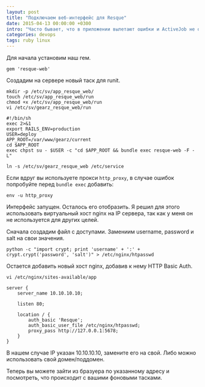 ```yaml
---
layout: post
title: "Подключаем веб-интерфейс для Resque"
date: 2015-04-13 00:00:00 +0300
intro: "Часто бывает, что в приложении вылетают ошибки и ActiveJob не отрабатывает так, как нужно. В таком случае нам приходится задумываться о том, как дебажить. Самый простой способ посмотреть, почему ваш процесс умер - воспользоваться веб-интерфейсом, который предоставляет гем resque-web. И если в development-окружении все просто, то в production возникает вопрос - куда прилепить этот самый интерфейс."
categories: devops
tags: ruby linux
---
```


Для начала установим наш гем.

```
gem 'resque-web'
```

Создадим на сервере новый таск для runit.

```
mkdir -p /etc/sv/app_resque_web/
touch /etc/sv/app_resque_web/run
chmod +x /etc/sv/app_resque_web/run
vi /etc/sv/gearz_resque_web/run
```

```
#!/bin/sh
exec 2>&1
export RAILS_ENV=production
USER=deploy
APP_ROOT=/var/www/gearz/current
cd $APP_ROOT
exec chpst su - $USER -c "cd $APP_ROOT && bundle exec resque-web -F -L"
```

```
ln -s /etc/sv/gearz_resque_web /etc/service
```

Если вдруг вы используете прокси `http_proxy`, в случае ошибок попробуйте перед `bundle exec` добавить:

```
env -u http_proxy
```

Интерфейс запущен. Осталось его отобразить. Я решил для этого использовать виртуальный хост nginx на IP сервера, так как у меня он не используется для других целей.

Сначала создадим файл с доступами. Замениим username, password и salt на свои значения.

```
python -c "import crypt; print 'username' + ':' + crypt.crypt('password', 'salt')" > /etc/nginx/htpasswd
```

Остается добавить новый хост nginx, добавив к нему HTTP Basic Auth.

```
vi /etc/nginx/sites-available/app
```

```
server {
    server_name 10.10.10.10;

    listen 80;

    location / {
        auth_basic 'Resque';
        auth_basic_user_file /etc/nginx/htpasswd;
        proxy_pass http://127.0.0.1:5678;
    }
}
```

В нашем случае IP указан 10.10.10.10, замените его на свой. Либо можно использовать свой домен/поддомен.

Теперь вы можете зайти из бразуера по указанному адресу и посмотреть, что происходит с вашими фоновыми тасками.
